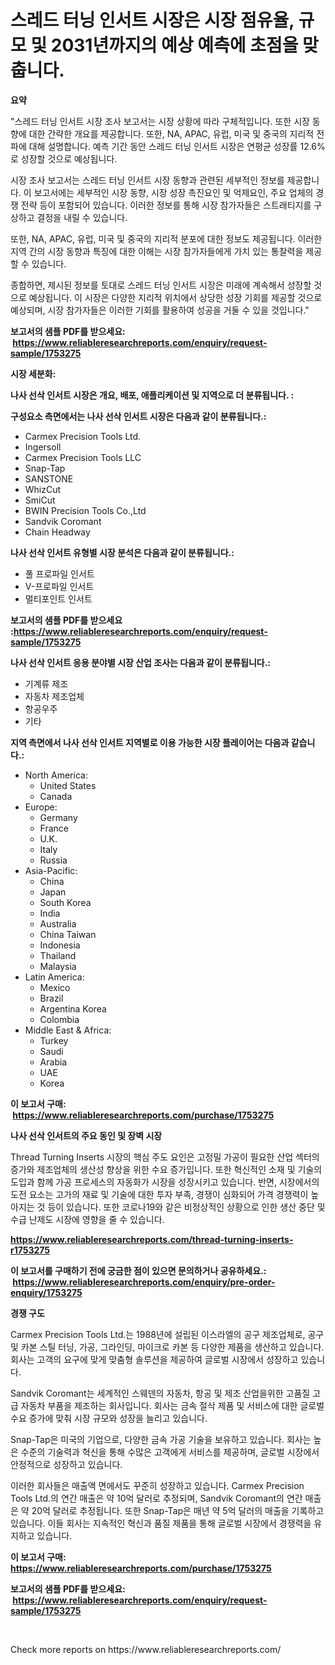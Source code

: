<p><h1>스레드 터닝 인서트 시장은 시장 점유율, 규모 및 2031년까지의 예상 예측에 초점을 맞춥니다.</h1></p><p><strong>요약</strong></p>
<p><p>"스레드 터닝 인서트 시장 조사 보고서는 시장 상황에 따라 구체적입니다. 또한 시장 동향에 대한 간략한 개요를 제공합니다. 또한, NA, APAC, 유럽, 미국 및 중국의 지리적 전파에 대해 설명합니다. 예측 기간 동안 스레드 터닝 인서트 시장은 연평균 성장률 12.6%로 성장할 것으로 예상됩니다.</p><p>시장 조사 보고서는 스레드 터닝 인서트 시장 동향과 관련된 세부적인 정보를 제공합니다. 이 보고서에는 세부적인 시장 동향, 시장 성장 촉진요인 및 억제요인, 주요 업체의 경쟁 전략 등이 포함되어 있습니다. 이러한 정보를 통해 시장 참가자들은 스트래티지를 구상하고 결정을 내릴 수 있습니다.</p><p>또한, NA, APAC, 유럽, 미국 및 중국의 지리적 분포에 대한 정보도 제공됩니다. 이러한 지역 간의 시장 동향과 특징에 대한 이해는 시장 참가자들에게 가치 있는 통찰력을 제공할 수 있습니다.</p><p>종합하면, 제시된 정보를 토대로 스레드 터닝 인서트 시장은 미래에 계속해서 성장할 것으로 예상됩니다. 이 시장은 다양한 지리적 위치에서 상당한 성장 기회를 제공할 것으로 예상되며, 시장 참가자들은 이러한 기회를 활용하여 성공을 거둘 수 있을 것입니다."</p></p>
<p><strong>보고서의 샘플 PDF를 받으세요: &nbsp;<a href="https://www.reliableresearchreports.com/enquiry/request-sample/1753275">https://www.reliableresearchreports.com/enquiry/request-sample/1753275</a></strong></p>
<p><strong>시장 세분화:</strong></p>
<p><strong> 나사 선삭 인서트 시장은 개요, 배포, 애플리케이션 및 지역으로 더 분류됩니다. :</strong></p>
<p><strong>구성요소 측면에서는 나사 선삭 인서트 시장은 다음과 같이 분류됩니다.:</strong></p>
<p><ul><li>Carmex Precision Tools Ltd.</li><li>Ingersoll</li><li>Carmex Precision Tools LLC</li><li>Snap-Tap</li><li>SANSTONE</li><li>WhizCut</li><li>SmiCut</li><li>BWIN Precision Tools Co.,Ltd</li><li>Sandvik Coromant</li><li>Chain Headway</li></ul></p>
<p><strong> 나사 선삭 인서트 유형별 시장 분석은 다음과 같이 분류됩니다.:</strong></p>
<p><ul><li>풀 프로파일 인서트</li><li>V-프로파일 인서트</li><li>멀티포인트 인서트</li></ul></p>
<p><strong>보고서의 샘플 PDF를 받으세요 :<a href="https://www.reliableresearchreports.com/enquiry/request-sample/1753275">https://www.reliableresearchreports.com/enquiry/request-sample/1753275</a></strong></p>
<p><strong> 나사 선삭 인서트 응용 분야별 시장 산업 조사는 다음과 같이 분류됩니다.:</strong></p>
<p><ul><li>기계류 제조</li><li>자동차 제조업체</li><li>항공우주</li><li>기타</li></ul></p>
<p><strong>지역 측면에서 나사 선삭 인서트 지역별로 이용 가능한 시장 플레이어는 다음과 같습니다.:</strong></p>
<p><ul>
    <li>
        North America:
        <ul>
            <li>United States</li>
            <li>Canada</li>
        </ul>
    </li>
    <li>
        Europe:
        <ul>
            <li>Germany</li>
            <li>France</li>
            <li>U.K.</li>
            <li>Italy</li>
            <li>Russia</li>
        </ul>
    </li>
    <li>
        Asia-Pacific:
        <ul>
            <li>China</li>
            <li>Japan</li>
            <li>South Korea</li>
            <li>India</li>
            <li>Australia</li>
            <li>China Taiwan</li>
            <li>Indonesia</li>
            <li>Thailand</li>
            <li>Malaysia</li>
        </ul>
    </li>
    <li>
        Latin America:
        <ul>
            <li>Mexico</li>
            <li>Brazil</li>
            <li>Argentina Korea</li>
            <li>Colombia</li>
        </ul>
    </li>
    <li>
        Middle East & Africa:
        <ul>
            <li>Turkey</li>
            <li>Saudi</li>
            <li>Arabia</li>
            <li>UAE</li>
            <li>Korea</li>
        </ul>
    </li>
    </ul></p>
<p><strong>이 보고서 구매: &nbsp;<a href="https://www.reliableresearchreports.com/purchase/1753275">https://www.reliableresearchreports.com/purchase/1753275</a></strong></p>
<p><strong>나사 선삭 인서트의 주요 동인 및 장벽 시장</strong></p>
<p><p>Thread Turning Inserts 시장의 핵심 주도 요인은 고정밀 가공이 필요한 산업 섹터의 증가와 제조업체의 생산성 향상을 위한 수요 증가입니다. 또한 혁신적인 소재 및 기술의 도입과 함께 가공 프로세스의 자동화가 시장을 성장시키고 있습니다. 반면, 시장에서의 도전 요소는 고가의 재료 및 기술에 대한 투자 부족, 경쟁이 심화되어 가격 경쟁력이 높아지는 것 등이 있습니다. 또한 코로나19와 같은 비정상적인 상황으로 인한 생산 중단 및 수급 난제도 시장에 영향을 줄 수 있습니다.</p></p>
<p><strong><a href="https://www.reliableresearchreports.com/thread-turning-inserts-r1753275">https://www.reliableresearchreports.com/thread-turning-inserts-r1753275</a></strong></p>
<p><strong>이 보고서를 구매하기 전에 궁금한 점이 있으면 문의하거나 공유하세요.: &nbsp;<a href="https://www.reliableresearchreports.com/enquiry/pre-order-enquiry/1753275">https://www.reliableresearchreports.com/enquiry/pre-order-enquiry/1753275</a></strong></p>
<p><strong>경쟁 구도</strong></p>
<p><p>Carmex Precision Tools Ltd.는 1988년에 설립된 이스라엘의 공구 제조업체로, 공구 및 카본 스틸 터닝, 가공, 그라인딩, 마이크로 카본 등 다양한 제품을 생산하고 있습니다. 회사는 고객의 요구에 맞게 맞춤형 솔루션을 제공하여 글로벌 시장에서 성장하고 있습니다.</p><p>Sandvik Coromant는 세계적인 스웨덴의 자동차, 항공 및 제조 산업을위한 고품질 고급 자동차 부품을 제조하는 회사입니다. 회사는 금속 절삭 제품 및 서비스에 대한 글로벌 수요 증가에 맞춰 시장 규모와 성장을 늘리고 있습니다.</p><p>Snap-Tap은 미국의 기업으로, 다양한 금속 가공 기술을 보유하고 있습니다. 회사는 높은 수준의 기술력과 혁신을 통해 수많은 고객에게 서비스를 제공하며, 글로벌 시장에서 안정적으로 성장하고 있습니다.</p><p>이러한 회사들은 매출액 면에서도 꾸준히 성장하고 있습니다. Carmex Precision Tools Ltd.의 연간 매출은 약 10억 달러로 추정되며, Sandvik Coromant의 연간 매출은 약 20억 달러로 추정됩니다. 또한 Snap-Tap은 매년 약 5억 달러의 매출을 기록하고 있습니다. 이들 회사는 지속적인 혁신과 품질 제품을 통해 글로벌 시장에서 경쟁력을 유지하고 있습니다.</p></p>
<p><strong>이 보고서 구매: &nbsp; <a href="https://www.reliableresearchreports.com/purchase/1753275">https://www.reliableresearchreports.com/purchase/1753275</a></strong></p>
<p><strong>보고서의 샘플 PDF를 받으세요: &nbsp;<a href="https://www.reliableresearchreports.com/enquiry/request-sample/1753275">https://www.reliableresearchreports.com/enquiry/request-sample/1753275</a></strong><strong></strong></p>
<p>&nbsp;</p>
<p>Check more reports on https://www.reliableresearchreports.com/</p>